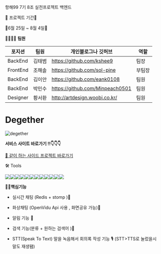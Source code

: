 항해99 7기 8조 실전프로젝트 백엔드


📆 프로젝트 기간📆



📆6월 25일  ~ 8월 4일📆 


👨‍👨‍👦‍👦 **팀원**


| 포지션 | 팀원 | 개인블로그나 깃허브 | 역할 |
| --- | --- | --- | --- |
| BackEnd | 김태범 | https://github.com/kshee9 | 팀장 |
| FrontEnd | 조해솔 | https://github.com/sol-pine | 부팀장 |
| BackEnd | 김이안 | https://github.com/eank0108 | 팀원 |
| BackEnd | 박민수 | https://github.com/Minpeach0501  | 팀원 |
| Designer | 황서환 | http://artdesign.woobi.co.kr/ | 팀원 |

# Degether
![degether](https://user-images.githubusercontent.com/105037035/181914211-32c60631-afcd-43f5-b050-731eecc7ee06.png)

**서비스 사이트 바로가기 !!👇👇👇**




[🌝 같이 하는 사이드 프로젝트 바로가기](http://degether.shop)







🛠 Tools


<img src="https://img.shields.io/badge/JAVA8-007396?style=for-the-badge&logo=java&logoColor=white"><img src="https://img.shields.io/badge/Spring-6DB33F?style=for-the-badge&logo=Spring&logoColor=white"><img src="https://img.shields.io/badge/mysql-4479A1?style=for-the-badge&logo=mysql&logoColor=white"><img src="https://img.shields.io/badge/amazonaws-232F3E?style=for-the-badge&logo=amazonaws&logoColor=white"><img src="https://img.shields.io/badge/github-181717?style=for-the-badge&logo=github&logoColor=white"><img src="https://img.shields.io/badge/amazonS3-ED1C24?style=for-the-badge&logo=amazonS3&logoColor=white"><img src="https://img.shields.io/badge/Redis-DC382D?style=for-the-badge&logo=redis&logoColor=white"><img src="https://img.shields.io/badge/Gradle-DC382D?style=for-the-badge&logo=Gradle&logoColor=white"><img src="https://img.shields.io/badge/OpenViduWebRtc-333333?style=for-the-badge&logo=WebRtc&logoColor=white"><img src="https://img.shields.io/badge/NGINX-009639?style=for-the-badge&logo=NGINX&logoColor=white"><img src="https://img.shields.io/badge/SPRINGSECURITY-6DB33F?style=for-the-badge&logo=SPRINGSECURITY&logoColor=white"><img src="https://img.shields.io/badge/DOCKER-2496ED?style=for-the-badge&logo=DOCKER&logoColor=white">
  
  




**💪🏼핵심기능**

- 실시간 채팅 (Redis + stomp )💬



- 화상채팅  (OpenVidu Api 사용 , 화면공유 가능)🔲


- 알림 기능 🔔



- 검색 기능(분류 + 원하는 검색어 )🔎


- STT(Speak To Text) 말을 녹음해서 회의록 작성 기능 🎙️ (STT>TTS로 눌렀을시 말도 재생됌)

